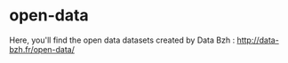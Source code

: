 # open-data

Here, you'll find the open data datasets created by Data Bzh : 
http://data-bzh.fr/open-data/
